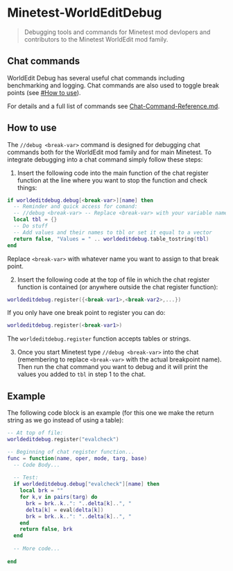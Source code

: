 # Minetest-WorldEditDebug

> Debugging tools and commands for Minetest mod devlopers and contributors to the Minetest WorldEdit mod family.

## Chat commands

WorldEdit Debug has several useful chat commands including benchmarking and logging. Chat commands are also used to toggle break points (see [#How to use](#how-to-use)).

For details and a full list of commands see [Chat-Command-Reference.md](https://github.com/VorTechnix/Minetest-WorldEditDebug/blob/main/Chat-Command-Reference.md).

## How to use

The `//debug <break-var>` command is designed for debugging chat commands both for the WorldEdit mod family and for main Minetest. To integrate debugging into a chat command simply follow these steps:

1. Insert the following code into the main function of the chat register function at the line where you want to stop the function and check things:

```lua
if worldeditdebug.debug[<break-var>][name] then
  -- Reminder and quick access for comand:
  -- //debug <break-var> -- Replace <break-var> with your variable name
  local tbl = {}
  -- Do stuff
  -- Add values and their names to tbl or set it equal to a vector
  return false, "Values = " .. worldeditdebug.table_tostring(tbl)
end
```

Replace `<break-var>` with whatever name you want to assign to that break point.

2. Insert the following code at the top of file in which the chat register function is contained (or anywhere outside the chat register function):

```lua
worldeditdebug.register({<break-var1>,<break-var2>,...})
```

If you only have one break point to register you can do:

```lua
worldeditdebug.register(<break-var1>)
```

The `worldeditdebug.register` function accepts tables or strings.

3. Once you start Minetest type `//debug <break-var>` into the chat (remembering to replace `<break-var>` with the actual breakpoint name). Then run the chat command you want to debug and it will print the values you added to `tbl` in step 1 to the chat.

## Example

The following code block is an example (for this one we make the return string as we go instead of using a table):

```lua
-- At top of file:
worldeditdebug.register("evalcheck")

-- Beginning of chat register function...
func = function(name, oper, mode, targ, base)
  -- Code Body...
  
  -- Test:
  if worldeditdebug.debug["evalcheck"][name] then
    local brk = ""
    for k,v in pairs(targ) do
      brk = brk..k..": "..delta[k]..", "
      delta[k] = eval(delta[k])
      brk = brk..k..": "..delta[k]..", "
    end
    return false, brk
  end
  
  -- More code...
  
end
```
